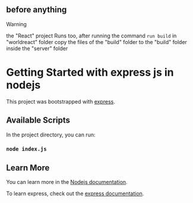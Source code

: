 ## before anything
> [!WARNING]
> the "React" project Runs too, after running the command `run build` in "worldreact" folder copy the files of the "build" folder to the "build" folder inside the "server" folder
# Getting Started with express js in nodejs

This project was bootstrapped with [express](https://github.com/expressjs/express/).

## Available Scripts

In the project directory, you can run:

### `node index.js`

## Learn More

You can learn more in the [Nodejs documentation](https://nodejs.org/docs/latest/api/).

To learn express, check out the [express documentation](https://expressjs.com/en/starter/hello-world.html).
